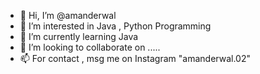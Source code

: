 - 👋 Hi, I’m @amanderwal
- 👀 I’m interested in Java , Python Programming 
- 🌱 I’m currently learning Java
- 💞️ I’m looking to collaborate on .....
- 📫 For contact , msg me on Instagram "amanderwal.02"

<!---
amanderwal/amanderwal is a ✨ special ✨ repository because its `README.md` (this file) appears on your GitHub profile.
You can click the Preview link to take a look at your changes.
--->
